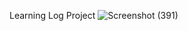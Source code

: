 Learning Log Project
![Screenshot (391)](https://github.com/user-attachments/assets/b42fe8a0-2d83-436f-b2ca-512ab3797ae6)
